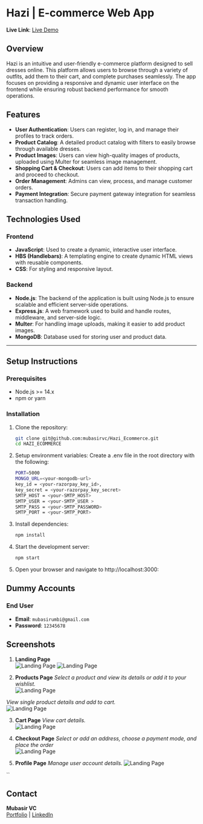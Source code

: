 # Hazi | E-commerce Web App

**Live Link**: [Live Demo](https://hazi-ecommerce.onrender.com/)  

## Overview

Hazi is an intuitive and user-friendly e-commerce platform designed to sell dresses online. This platform allows users to browse through a variety of outfits, add them to their cart, and complete purchases seamlessly. The app focuses on providing a responsive and dynamic user interface on the frontend while ensuring robust backend performance for smooth operations.

## Features

- **User Authentication**: Users can register, log in, and manage their profiles to track orders.
- **Product Catalog**: A detailed product catalog with filters to easily browse through available dresses.
- **Product Images**: Users can view high-quality images of products, uploaded using Multer for seamless image management.
- **Shopping Cart & Checkout**: Users can add items to their shopping cart and proceed to checkout.
- **Order Management**: Admins can view, process, and manage customer orders.
- **Payment Integration**: Secure payment gateway integration for seamless transaction handling.

## Technologies Used

### **Frontend**

- **JavaScript**: Used to create a dynamic, interactive user interface.
- **HBS (Handlebars)**: A templating engine to create dynamic HTML views with reusable components.
- **CSS**: For styling and responsive layout.

### **Backend**

- **Node.js**: The backend of the application is built using Node.js to ensure scalable and efficient server-side operations.
- **Express.js**: A web framework used to build and handle routes, middleware, and server-side logic.
- **Multer**: For handling image uploads, making it easier to add product images.
- **MongoDB**: Database used for storing user and product data.


---

## **Setup Instructions**

### **Prerequisites**
- Node.js >= 14.x
- npm or yarn  

### **Installation**

1. Clone the repository:  
   ```bash
   git clone git@github.com:mubasirvc/Hazi_Ecommerce.git
   cd HAZI_ECOMMERCE

2. Setup environment variables:
   Create a .env file in the root directory with the following:
   ```bash
   PORT=5000
   MONGO_URL=<your-mongodb-url>
   key_id = <your-razorpay_key_id>,
   key_secret = <your-razorpay_key_secret>
   SMTP_HOST = <your-SMTP_HOST>
   SMTP_USER = <your-SMTP_USER >
   SMTP_PASS = <your-SMTP_PASSWORD>
   SMTP_PORT = <your-SMTP_PORT>

4. Install dependencies:  
   ```bash
   npm install

5. Start the development server:  
   ```bash
   npm start

4. Open your browser and navigate to http://localhost:3000:  

## **Dummy Accounts**
  
### **End User**
- **Email**: `mubasirumbi@gmail.com`  
- **Password**: `12345678`

## **Screenshots**

1. **Landing Page**  
   ![Landing Page](/public/ss/ss1.png)
   ![Landing Page](/public/ss/ss2.png)

2. **Products Page** 
*Select a product and view its details or add it to your wishlist.*   
   ![Landing Page](/public/ss/ss3.png)
   
 
*View single product details and add to cart.*   
   ![Landing Page](/public/ss/ss4.png)

3. **Cart Page** 
*View cart details.*   
   ![Landing Page](/public/ss/ss5.png)
   
4. **Checkout Page** 
*Select or add an address, choose a payment mode, and place the order*   
   ![Landing Page](/public/ss/ss6.png)
   
 
5. **Profile Page** 
*Manage user account details.* 
   ![Landing Page](/public/ss/ss7.png)


``

## **Contact**

**Mubasir VC**  
[Portfolio](https://my-portfolio-ten-sand-14.vercel.app/) | [LinkedIn](https://www.linkedin.com/in/mubasir-vc/)
